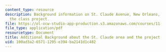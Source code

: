 ```yaml
---
content_type: resource
description: Background information on St. Claude Avenue, New Orleans, the focus of
  the class project.
file: https://ol-ocw-studio-app-production.s3.amazonaws.com/courses/11-439-revitalizing-urban-main-streets-st-claude-avenue-new-orleans-spring-2009/100ad3a265711295e394ba2141d1c482_MIT11_439s09_syll01_Additional_Background_St_Claude.pdf
file_type: application/pdf
resourcetype: Document
title: Additional Background about the St. Claude area and the project
uid: 100ad3a2-6571-1295-e394-ba2141d1c482
---
```

